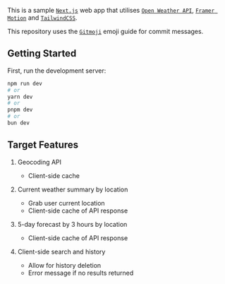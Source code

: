 This is a sample [`Next.js`](https://nextjs.org) web app that utilises [`Open Weather API`](https://openweathermap.org), [`Framer Motion`](https://www.framer.com/motion/) and [`TailwindCSS`](https://tailwindcss.com/).

This repository uses the [`Gitmoji`](https://gitmoji.dev) emoji guide for commit messages.

## Getting Started

First, run the development server:

```bash
npm run dev
# or
yarn dev
# or
pnpm dev
# or
bun dev
```

## Target Features

1. Geocoding API

   - Client-side cache

1. Current weather summary by location

   - Grab user current location
   - Client-side cache of API response

1. 5-day forecast by 3 hours by location

   - Client-side cache of API response

1. Client-side search and history

   - Allow for history deletion
   - Error message if no results returned
